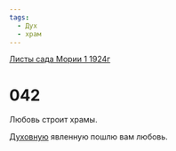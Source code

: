 ```yaml
---
tags:
  - Дух
  - храм
---
```


[Листы сада Мории 1 1924г](/agni/1924)

# 042
Любовь строит храмы.   

[Духовную](/tag/#Дух) явленную пошлю вам любовь.   

